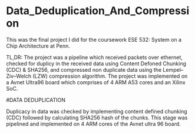 # Data_Deduplication_And_Compression

This was the final project I did for the coursework ESE 532: System on a Chip Architecture at Penn.

TL,DR: The project was a pipeline which received packets over ethernet, checked for duplicy in the received data using Content Defoned Chunking (CDC) & SHA256, and compressed non duplicate data using the Lempel–Ziv–Welch (LZW) compression algorithm. The project was implemented on a Avnet Ultra96 board which comprises of 4 ARM A53 cores and an Xilinx SoC.

#DATA DEDUPLICATION

Duplicacy in data was checked by implementing content defined chunking (CDC) followed by calculating SHA256 hash of the chunks. This stage was pipelined and implemented on 4 ARM cores of the Avnet ultra 96 board.

